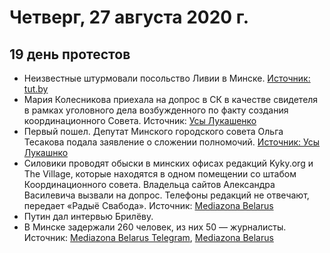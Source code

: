 # Четверг, 27 августа 2020 г.
## 19 день протестов

- Неизвестные штурмовали посольство Ливии в Минске. [Источник: tut.by](https://news.tut.by/economics/698302.html)
- Мария Колесникова приехала на допрос в СК в качестве свидетеля в рамках уголовного дела возбужденного по факту создания координационного Совета. Источник: [Усы Лукашенко](https://t.me/UsyLukashenko/4561)
- Первый пошел. Депутат Минского городского совета Ольга Тесакова подала заявление о сложении полномочий. [Источник: Усы Лукашнко](https://t.me/UsyLukashenko/4567)
- Силовики проводят обыски в минских офисах редакций Kyky.org и The Village, которые находятся в одном помещении со штабом Координационного совета. Владельца сайтов Александра Василевича вызвали на допрос. Телефоны редакций не отвечают, передает «Радыё Свабода». Источник: [Mediazona Belarus](https://mediazona.by/chronicle/vybary-protest?_share=1&event=34999)
- Путин дал интервью Брилёву.
- В Минске задержали 260 человек, из них 50 — журналисты. Источник: [Mediazona Belarus Telegram](https://t.me/mediazona_by/1103), [Mediazona Belarus](https://mediazona.by/online/2020/08/27/27-august#35054)

